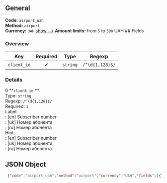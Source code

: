 ## General 
**Code:** `airport_uah`  
**Method:** `airport`  
**Currency:** `UAH` [show -->]() 
**Amount limits:** from `5`  to `500`  UAH ## Fields 
### Overview 
|Key|Required|Type|Regexp| 
|:---:|:---:|:---:|:---:| 
|`client_id` |✔ |`string` |`/^\d{1,128}$/` | 
 
### Details 
0 **`client_id` **  
Type: `string`  
Regexp: `/^\d{1,128}$/`  
Required: `1`  
Label:  
: [en] Subscriber number  
: [uk] Номер абонента  
: [ru] Номер абонента  
Hint:  
: [en] Subscriber number  
: [uk] Номер абонента  
: [ru] Номер абонента  
## JSON Object 
```json
 {"code":"airport_uah","method":"airport","currency":"UAH","fields":[{"key":"client_id","type":"string","label":{"en":"Subscriber number","uk":"\u041d\u043e\u043c\u0435\u0440 \u0430\u0431\u043e\u043d\u0435\u043d\u0442\u0430","ru":"\u041d\u043e\u043c\u0435\u0440 \u0430\u0431\u043e\u043d\u0435\u043d\u0442\u0430"},"regexp":"\/^\\d{1,128}$\/","required":true,"position":1,"hint":{"en":"Subscriber number","uk":"\u041d\u043e\u043c\u0435\u0440 \u0430\u0431\u043e\u043d\u0435\u043d\u0442\u0430","ru":"\u041d\u043e\u043c\u0435\u0440 \u0430\u0431\u043e\u043d\u0435\u043d\u0442\u0430"},"example":"48710"}],"amount_min":5,"amount_max":500}```  
